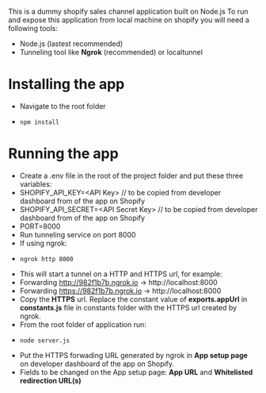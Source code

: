 This is a dummy shopify sales channel application built on Node.js
To run and expose this application from local machine on shopify you will need a following tools:  
  - Node.js (lastest recommended)
  - Tunneling tool like **Ngrok** (recommended) or localtunnel

# Installing the app

  - Navigate to the root folder
  -     npm install
  
# Running the app
  - Create a .env file in the root of the project folder and put these three variables:
  -   SHOPIFY_API_KEY=\<API Key\> // to be copied from developer dashboard from of the app on Shopify
  -   SHOPIFY_API_SECRET=\<API Secret Key\> // to be copied from developer dashboard from of the app on Shopify
  -   PORT=8000
  - Run tunneling service on port 8000
  - If using ngrok:
  -     ngrok http 8000
  - This will start a tunnel on a HTTP and HTTPS url, for example: 
  - Forwarding http://982f1b7b.ngrok.io -> http://localhost:8000   
  - Forwarding https://982f1b7b.ngrok.io -> http://localhost:8000
  - Copy the **HTTPS** url. Replace the constant value of **exports.appUrl** in **constants.js** file in constants folder with the HTTPS url created by ngrok.
  - From the root folder of application run:
  -     node server.js
  - Put the HTTPS forwading URL generated by ngrok in **App setup page** on developer dashboard of the app on Shopify.
  - Fields to be changed on the App setup page: **App URL** and **Whitelisted redirection URL(s)**
